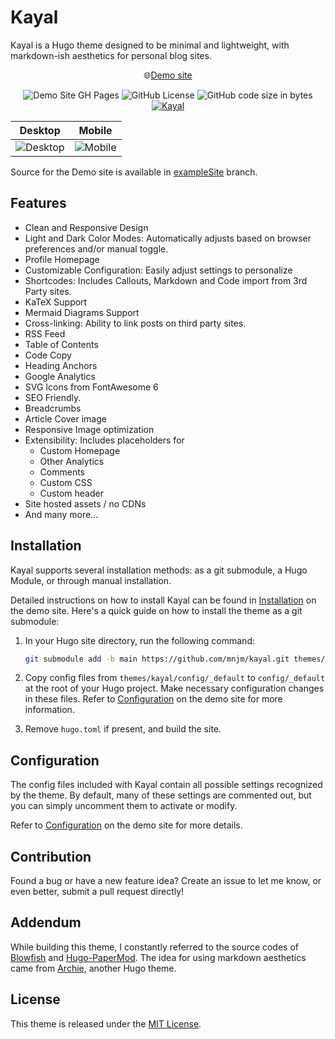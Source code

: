 # Kayal

Kayal is a Hugo theme designed to be minimal and lightweight, with markdown-ish aesthetics for personal blog sites.

<p styles="font-size: 2em; font-weight:bold;" align="center">🌐<a href="https://mnjm.github.io/kayal/">Demo site</a></p>
<p align="center">
<img src="https://github.com/mnjm/kayal/actions/workflows/main.yaml/badge.svg" alt="Demo Site GH Pages">
<img src="https://img.shields.io/github/license/mnjm/kayal" alt="GitHub License">
<img src="https://img.shields.io/github/languages/code-size/mnjm/kayal" alt="GitHub code size in bytes">
<a href="https://themes.gohugo.io/themes/kayal/"><img src="https://img.shields.io/badge/Hugo--Themes-@Kayal-blue" alt="Kayal"></a>
</p>

| Desktop | Mobile |
| ---- | ---- |
|![Desktop](https://github.com/mnjm/kayal/blob/main/images/tn.png?raw=true)|![Mobile](https://github.com/mnjm/kayal/blob/main/images/mobile.png?raw=true)|

Source for the Demo site is available in [exampleSite](https://github.com/mnjm/kayal/tree/exampleSite) branch.

## Features
- Clean and Responsive Design
- Light and Dark Color Modes: Automatically adjusts based on browser preferences and/or manual toggle.
- Profile Homepage
- Customizable Configuration: Easily adjust settings to personalize
- Shortcodes: Includes Callouts, Markdown and Code import from 3rd Party sites.
- KaTeX Support
- Mermaid Diagrams Support
- Cross-linking: Ability to link posts on third party sites.
- RSS Feed
- Table of Contents
- Code Copy
- Heading Anchors
- Google Analytics
- SVG Icons from FontAwesome 6
- SEO Friendly.
- Breadcrumbs
- Article Cover image
- Responsive Image optimization
- Extensibility: Includes placeholders for
    - Custom Homepage
    - Other Analytics
    - Comments
    - Custom CSS
    - Custom header
- Site hosted assets / no CDNs
- And many more...

## Installation
Kayal supports several installation methods: as a git submodule, a Hugo Module, or through manual installation.

Detailed instructions on how to install Kayal can be found in [Installation](https://mnjm.github.io/kayal/docs/getting-started/) on the demo site. Here's a quick guide on how to install the theme as a git submodule:

1. In your Hugo site directory, run the following command:

    ```bash
    git submodule add -b main https://github.com/mnjm/kayal.git themes/kayal
    ```

2. Copy config files from `themes/kayal/config/_default` to `config/_default` at the root of your Hugo project. Make necessary configuration changes in these files. Refer to [Configuration](https://mnjm.github.io/kayal/docs/configuration/) on the demo site for more information.
3. Remove `hugo.toml` if present, and build the site.

## Configuration

The config files included with Kayal contain all possible settings recognized by the theme. By default, many of these settings are commented out, but you can simply uncomment them to activate or modify.

Refer to [Configuration](https://mnjm.github.io/kayal/docs/configuration/) on the demo site for more details.

## Contribution
Found a bug or have a new feature idea? Create an issue to let me know, or even better, submit a pull request directly!

## Addendum
While building this theme, I constantly referred to the source codes of [Blowfish](https://github.com/nunocoracao/blowfish) and [Hugo-PaperMod](https://github.com/adityatelange/hugo-PaperMod). The idea for using markdown aesthetics came from [Archie](https://github.com/mnjm/archie), another Hugo theme.

## License
This theme is released under the [MIT License](./LICENSE).
